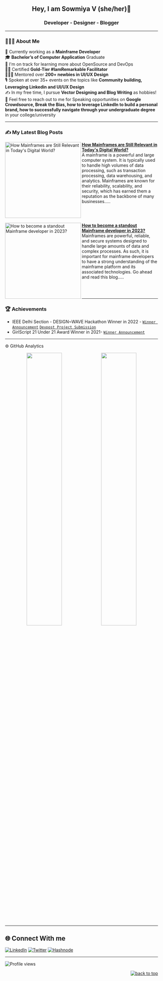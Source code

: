 <h2 align="center"> Hey, I am Sowmiya V (she/her)👋 </h2>
<h3 align="center"> Developer - Designer - Blogger </h3>

---

### 👨🏻‍💻  About Me

💼 Currently working as a **Mainframe Developer** <br>
🎓 **Bachelor’s of Computer Application** Graduate <br>
🌱  I'm on track for learning more about OpenSource and DevOps <br>
👩‍🏫 Certified **Gold-Tier #IamRemarkable Facilitator** <br>
🧑‍🤝‍🧑 Mentored over **200+ newbies in UI/UX Design** <br>
🎙 Spoken at over 35+ events on the topics like **Community building, Leveraging Linkedin and UI/UX Design** <br>
✍️  In my free time, I pursue **Vector Designing and Blog Writing** as hobbies! <br>
💬  Feel free to reach out to me for Speaking opportunities on **Google Crowdsource, Break the Bias, how to leverage LinkedIn to build a personal brand, how to successfully navigate through your undergraduate degree** in your college/university

---

### ✍ My Latest Blog Posts 

<p align="left">
<a href="https://sowmiyeh.hashnode.dev/how-mainframes-are-still-relevant-in-todays-digital-world" title="How Mainframes are Still Relevant in Today's Digital World?"><img src="https://sowmiyeh.hashnode.dev/_next/image?url=https%3A%2F%2Fcdn.hashnode.com%2Fres%2Fhashnode%2Fimage%2Fupload%2Fv1671706637389%2FhGyhH56yd.png%3Fw%3D1600%26h%3D840%26fit%3Dcrop%26crop%3Dentropy%26auto%3Dcompress%2Cformat%26format%3Dwebp&w=1920&q=75" alt="How Mainframes are Still Relevant in Today's Digital World?" width="250px" align="left" /></a>
<a href="https://sowmiyeh.hashnode.dev/how-mainframes-are-still-relevant-in-todays-digital-world" title="How Mainframes are Still Relevant in Today's Digital World?"><strong>How Mainframes are Still Relevant in Today's Digital World?</strong></a>
<br/> A mainframe is a powerful and large computer system. It is typically used to handle high volumes of data processing, such as transaction processing, data warehousing, and analytics. Mainframes are known for their reliability, scalability, and security, which has earned them a reputation as the backbone of many businesses..... </p> <br/> <br/>

<p align="left">
<a href="https://sowmiyeh.hashnode.dev/how-to-become-a-standout-mainframe-developer-in-2023" title="How to become a standout Mainframe developer in 2023?"><img src="https://sowmiyeh.hashnode.dev/_next/image?url=https%3A%2F%2Fcdn.hashnode.com%2Fres%2Fhashnode%2Fimage%2Fstock%2Funsplash%2Fbe4b355663a6bf7fb1563e14169e629f.jpeg%3Fw%3D1600%26h%3D840%26fit%3Dcrop%26crop%3Dentropy%26auto%3Dcompress%2Cformat%26format%3Dwebp&w=1920&q=75" alt="How to become a standout Mainframe developer in 2023?" width="250px" align="left" /></a>
<a href="https://sowmiyeh.hashnode.dev/how-to-become-a-standout-mainframe-developer-in-2023" title="How to become a standout Mainframe developer in 2023?"><strong>How to become a standout Mainframe developer in 2023?</strong></a>
<br/>Mainframes are powerful, reliable, and secure systems designed to handle large amounts of data and complex processes. As such, it is important for mainframe developers to have a strong understanding of the mainframe platform and its associated technologies. Go ahead and read this blog..... </p> <br/> <br/>

---
  
### 🏆 Achievements

- IEEE Delhi Section - DESIGN~WAVE Hackathon Winner in 2022  - [`Winner Announcement`](https://design-wave.devpost.com/updates) [`Devpost Project Submission`](https://devpost.com/software/the-classygirl-podcast-app?ref_content=my-projects-tab&ref_feature=my_projects)           
- GirlScript 21 Under 21 Award Winner in 2021- [`Winner Announcement`](https://www.linkedin.com/feed/update/urn:li:activity:6881459004124606464/?updateEntityUrn=urn%3Ali%3Afs_feedUpdate%3A%28V2%2Curn%3Ali%3Aactivity%3A6881459004124606464%29)   
  
---

⚙️  GitHub Analytics

<p align="center">
  <img width="48%" src="https://github-readme-stats.vercel.app/api?username=sowmiyeh&show_icons=true&theme=tokyonight" />
  <img width="48%" src="https://github-readme-streak-stats.herokuapp.com/?user=sowmiyeh&theme=tokyonight" />
</p>

---
  
## 🌐 Connect With me
[![LinkedIn](https://img.shields.io/badge/LinkedIn-%230077B5.svg?logo=linkedin&logoColor=white)](https://www.linkedin.com/in/sowmiyeh) 
[![Twitter](https://img.shields.io/badge/Twitter-%231DA1F2.svg?logo=Twitter&logoColor=white)](https://twitter.com/sowmiyeh) 
[![Hashnode](https://img.shields.io/badge/Hashnode-%230077B5.svg?logo=Hashnode&logoColor=white)](https://sowmiyeh.hashnode.dev/)  
  
---  
  
![Profile views](https://gpvc.arturio.dev/sowmiyeh)  
  
<p align="right"><a href="#top"><img src="https://img.shields.io/static/v1?label&message=^&color=blue&style=flat&logo" alt="back to top" /></a></p>
